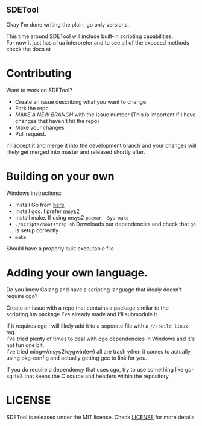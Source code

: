 ## SDETool

Okay I'm done writing the plain, go only versions.

This time around SDETool will include built-in scripting capabilities.  
For now it just has a lua interpreter and to see all of the exposed methods check the docs at <INSERT LINK HERE LATER>

# Contributing

Want to work on SDETool?  

- Create an issue describing what you want to change.
- Fork the repo
- *MAKE A NEW BRANCH* with the issue number (This is importent if I have changes that haven't hit the repo)
- Make your changes
- Pull request.

I'll accept it and merge it into the development branch and your changes will likely get merged into master and released shortly after.

# Building on your own

Windows instructions:

- Install Go from [here](http://golang.org/dl/)
- Install gcc.  I prefer [msys2](http://msys2.github.io)
- Install make. If using msys2 `pacman -Syu make`
- `./scripts/bootstrap.sh` Downloads our dependencies and check that `go` is setup correctly
- `make`

Should have a properly built executable file

# Adding your own language.

Do you know Golang and have a scripting language that idealy doesn't require cgo?  

Create an issue with a repo that contains a package similar to the scripting.lua package I've already made and I'll submodule it.

If it requires cgo I will likely add it to a seperate file with a `//+build linux` tag.  
I've tried plenty of times to deal with cgo dependencies in Windows and it's not fun one bit.  
I've tried mingw/msys2/cygwin(ew) all are trash when it comes to actually using pkg-config and actually getting gcc to link for you.

If you do require a dependency that uses cgo, try to use something like go-sqlite3 that keeps the C source and headers within the repository.

# LICENSE
SDETool is released under the MIT license.  Check [LICENSE](http://github.com/THUNDERGROOVE/SDETool) for more details